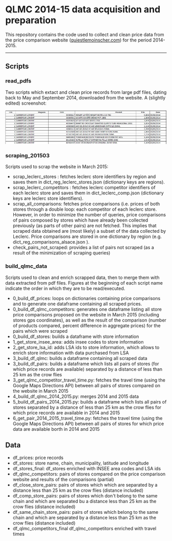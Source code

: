 # QLMC 2014-15 data acquisition and preparation

This repository contains the code used to collect and clean price data from the price comparison website ([quiestlemoinscher.com](http://www.quiestlemoinscher.com/)) for the period 2014-2015.

----------

## Scripts

### read_pdfs

Two scripts which extact and clean price records from large pdf files, dating back to May and September 2014, downloaded from the website. A (slightly edited) screenshot:

![qlmc_pdf_201405_screenshot](qlmc_pdf_201405_screenshot.jpg)

### scraping_201503

Scripts used to scrap the website in March 2015:

- scrap_leclerc_stores : fetches leclerc store identifiers by region and saves them in dict_reg_leclerc_stores.json (dictionary keys are regions).
- scrap_leclerc_competitors : fetches leclerc competitor identifiers of each leclerc store and saves them in dict_leclerc_comp.json (dictionary keys are leclerc store identifiers).
- scrap_all_comparisons: fetches price comparisons (i.e. prices of both stores through a double loop: each competitor of each leclerc store. However, in order to minimize the number of queries, price comparisons of pairs composed by stores which have already been collected previously (as parts of other pairs) are not fetched. This implies that scraped data obtained are (most likely) a subset of the data collected by Leclerc. Price comparisons are stored in one dictionary by region (e.g. dict_reg_comparisons_alsace.json ).
- check_pairs_not_scraped: provides a list of pairs not scraped (as a result of the minimization of scraping queries)

### build_qlmc_data

Scripts used to clean and enrich scrapped data, then to merge them with data extracted from pdf files. Figures at the beginning of each script name indicate the order in which they are to be read/executed.

- 0_build_df_prices: loops on dictionaries containing price comparisons and to generate one dataframe containing all scraped prices.
- 0_build_df_qlmc_competitors: generates one dataframe listing all store price comparisons proposed on the website in March 2015 (including stores gps coordinates), as well as the result of the comparison (number of products compared, percent difference in aggregate prices) for the pairs which were scraped
- 0_build_df_stores: builds a dataframe with store information
- 1_get_store_insee_area: adds insee codes to store information
- 2_get_store_lsa_id: adds LSA ids to store information, which allows to enrich store information with data purchased from LSA
- 3_build_df_qlmc: builds a dataframe containing all scraped data
- 3_build_df_pairs: builds a dataframe which lists all pairs of stores (for which price records are available) separated by a distance of less than 25 km as the crow flies
- 3_get_qlmc_competitor_travel_time.py: fetches the travel time (using the Google Maps Directions API)  between all pairs of stores compared on the website in March 2015
- 4_build_df_qlmc_2014_2015.py: merges 2014 and 2015 data
- 5_build_df_pairs_2014_2015.py: builds a dataframe which lists all pairs of stores separated by a distance of less than 25 km as the crow flies for which price records are available in 2014 and 2015
- 6_get_pair_2014_2015_travel_time.py: fetches the travel time (using the Google Maps Directions API) between all pairs of stores for which price data are available borth in 2014 and 2015 

## Data

- df_prices: price records
- df_stores: store name, chain, municipality, latitude and longitude
- df_stores_final: df_stores enriched with INSEE area codes and LSA ids
- df_qlmc_competitors: pairs of stores compared on the price comparison website and results of the comparisons (partial)
- df_close_store_pairs: pairs of stores which which are separated by a distance less than 25 km as the crow flies (distance included)
- df_comp_store_pairs: pairs of stores which don't belong to the same chain and which are separated bu a distance less than 25 km as the crow flies (distance included)
- df_same_chain_store_pairs: pairs of stores which belong to the same chain and which are separated by a distance less than 25 km as the crow flies (distance included)
- df_qlmc_competitors_final df_qlmc_competitors enriched with travel times
